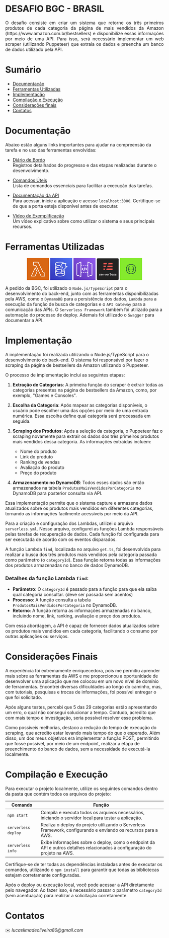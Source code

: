 # DESAFIO BGC - BRASIL

<p align="justify">
O desafio consiste em criar um sistema que retorne os três primeiros produtos de cada categoria da página de mais vendidos da Amazon (https://www.amazon.com.br/bestsellers) e disponibilize essas informações por meio de uma API. Para isso, será necessário implementar um web scraper (utilizando Puppeteer) que extraia os dados e preencha um banco de dados utilizado pela API.
</p>

# Sumário

- [Documentação](#documentação)
- [Ferramentas Utilizadas](#ferramentas-utilizadas)
- [Implementação](#implementação)
- [Compilação e Execução](#compilação-e-execução)
- [Considerações finais](#considerações-finais)
- [Contatos](#contatos)


# Documentação

Abaixo estão alguns links importantes para ajudar na compreensão da tarefa e no uso das ferramentas envolvidas:

- [Diário de Bordo](https://docs.google.com/document/d/1eEM56RRZlDFTrcXQE7txQXtcWO5pzMAcksMEC3rvrUc/edit?usp=sharing)  
  Registros detalhados do progresso e das etapas realizadas durante o desenvolvimento.

- [Comandos Úteis](https://docs.google.com/document/d/1CZrg0useXKoIFeijGeDK3NSPSFtjZqvzzm9dakc9J_U/edit?usp=sharing)  
  Lista de comandos essenciais para facilitar a execução das tarefas.

- [Documentação da API](#)  
  Para acessar, inicie a aplicação e acesse `localhost:3000`. Certifique-se de que a porta esteja disponível antes de executar.

- [Vídeo de Exemplificação](https://youtu.be/H2q9ihlAzmo)  
  Um vídeo explicativo sobre como utilizar o sistema e seus principais recursos.


# Ferramentas Utilizadas

<p align="center">
  <img src="imgs/lambda.png" width="70" height="70">
  <img src="imgs/dynamo.png" width="70" height="70">
  <img src="imgs/apigateway.png" width="70" height="70">
  <img src="imgs/serverless.png" width="70" height="70">
  <img src="imgs/swagger.png" width="70" height="70">
</p>

A pedido da BGC, foi utilizado o `Node.js/TypeScript` para o desenvolvimento do back-end, junto com as ferramentas disponibilizadas pela AWS, como o `DynamoDB` para a persistência dos dados, `Lambda` para a execução da função de busca de categorias e o `API Gateway` para a comunicação das APIs. O `Serverless Framework` também foi utilizado para a automação do processo de deploy. Ademais foi utilizado o `Swagger` para documentar a API.

# Implementação

A implementação foi realizada utilizando o Node.js/TypeScript para o desenvolvimento do back-end. O sistema foi responsável por fazer o scraping da página de bestsellers da Amazon utilizando o Puppeteer.

O processo de implementação inclui as seguintes etapas:

1. **Extração de Categorias**: A primeira função do scraper é extrair todas as categorias presentes na página de bestsellers da Amazon, como, por exemplo, "Games e Consoles". 
   
2. **Escolha da Categoria**: Após mapear as categorias disponíveis, o usuário pode escolher uma das opções por meio de uma entrada numérica. Essa escolha define qual categoria será processada em seguida.

3. **Scraping dos Produtos**: Após a seleção da categoria, o Puppeteer faz o scraping novamente para extrair os dados dos três primeiros produtos mais vendidos dessa categoria. As informações extraídas incluem:
   - Nome do produto
   - Link do produto
   - Ranking de vendas
   - Avaliação do produto
   - Preço do produto

4. **Armazenamento no DynamoDB**: Todos esses dados são então armazenados na tabela `ProdutosMaisVendidosPorCategoria` no DynamoDB para posterior consulta via API.

Essa implementação permite que o sistema capture e armazene dados atualizados sobre os produtos mais vendidos em diferentes categorias, tornando as informações facilmente acessíveis por meio da API.

Para a criação e configuração dos Lambdas, utilizei o arquivo `serverless.yml`. Nesse arquivo, configurei as funções Lambda responsáveis pelas tarefas de recuperação de dados. Cada função foi configurada para ser executada de acordo com os eventos disparados.

A função Lambda `find`, localizada no arquivo `get.ts`, foi desenvolvida para realizar a busca dos três produtos mais vendidos pela categoria passada como parâmetro (o `categoryId`). Essa função retorna todas as informações dos produtos armazenadas no banco de dados DynamoDB.

### Detalhes da função Lambda `find`:
- **Parâmetro**: O `categoryId` é passado para a função para que ela saiba qual categoria consultar. (deve ser passada sem acentos)
- **Processo**: A função consulta a tabela `ProdutosMaisVendidosPorCategoria` no DynamoDB.
- **Retorno**: A função retorna as informações armazenadas no banco, incluindo nome, link, ranking, avaliação e preço dos produtos.

Com essa abordagem, a API é capaz de fornecer dados atualizados sobre os produtos mais vendidos em cada categoria, facilitando o consumo por outras aplicações ou serviços.

# Considerações Finais

A experiência foi extremamente enriquecedora, pois me permitiu aprender mais sobre as ferramentas da AWS e me proporcionou a oportunidade de desenvolver uma aplicação que me colocou em um novo nível de domínio de ferramentas. Encontrei diversas dificuldades ao longo do caminho, mas, com tutoriais, pesquisas e trocas de informações, foi possível entregar o que foi solicitado.

Após alguns testes, percebi que 5 das 29 categorias estão apresentando um erro, o qual não consegui solucionar a tempo. Contudo, acredito que com mais tempo e investigação, seria possível resolver esse problema.

Como possíveis melhorias, destaco a redução do tempo de execução do scraping, que acredito estar levando mais tempo do que o esperado. Além disso, um dos meus objetivos era implementar a função POST, permitindo que fosse possível, por meio de um endpoint, realizar a etapa de preenchimento do banco de dados, sem a necessidade de executá-la localmente.

# Compilação e Execução

Para executar o projeto localmente, utilize os seguintes comandos dentro da pasta que contém todos os arquivos do projeto:

| Comando                | Função                                                                                           |                    
| ---------------------- | ------------------------------------------------------------------------------------------------- |
| `npm start`            | Compila e executa todos os arquivos necessários, iniciando o servidor local para testar a aplicação. |
| `serverless deploy`    | Realiza o deploy do projeto utilizando o Serverless Framework, configurando e enviando os recursos para a AWS. |
| `serverless info`      | Exibe informações sobre o deploy, como o endpoint da API e outros detalhes relacionados à configuração do projeto na AWS. |

Certifique-se de ter todas as dependências instaladas antes de executar os comandos, utilizando o `npm install` para garantir que todas as bibliotecas estejam corretamente configuradas.

Após o deploy ou execução local, você pode acessar a API diretamente pelo navegador. Ao fazer isso, é necessário passar o parâmetro `categoryId` (sem acentuação) para realizar a solicitação corretamente.

# Contatos
<a>
✉️ <i>lucaslimadeoliveira80@gmail.com</i><br>
</a>
